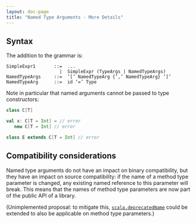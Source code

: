 ```yaml
---
layout: doc-page
title: "Named Type Arguments - More Details"
---
```


## Syntax

The addition to the grammar is:

```
SimpleExpr1       ::=  ...
                    |  SimpleExpr (TypeArgs | NamedTypeArgs)
NamedTypeArgs     ::=  ‘[’ NamedTypeArg {‘,’ NamedTypeArg} ‘]’
NamedTypeArg      ::=  id ‘=’ Type
```

Note in particular that named arguments cannot be passed to type constructors:

``` scala
class C[T]

val x: C[T = Int] = // error
   new C[T = Int] // error

class E extends C[T = Int] // error
```

## Compatibility considerations

Named type arguments do not have an impact on binary compatibility, but they
have an impact on source compatibility: if the name of a method type parameter
is changed, any existing named reference to this parameter will break. This
means that the names of method type parameters are now part of the public API
of a library.

(Unimplemented proposal: to mitigate this,
[`scala.deprecatedName`](https://www.scala-lang.org/api/current/scala/deprecatedName.html)
could be extended to also be applicable on method type parameters.)
